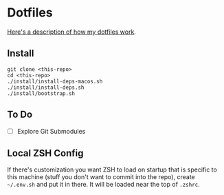# Dotfiles

[Here's a description of how my dotfiles work](https://shaky.sh/simple-dotfiles/).

## Install

```
git clone <this-repo>
cd <this-repo>
./install/install-deps-macos.sh
./install/install-deps.sh
./install/bootstrap.sh
```

## To Do

- [ ] Explore Git Submodules

## Local ZSH Config

If there's customization you want ZSH to load on startup that is specific to
this machine (stuff you don't want to commit into the repo), create `~/.env.sh`
and put it in there. It will be loaded near the top of `.zshrc`.
